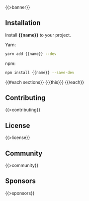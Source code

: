 {{>banner}}

## Installation

Install **{{name}}** to your project.

Yarn:

```sh
yarn add {{name}} --dev
```

npm:

```sh
npm install {{name}} --save-dev
```

{{#each sections}}
{{{this}}}
{{/each}}

## Contributing

{{>contributing}}

## License

{{>license}}

## Community

{{>community}}

## Sponsors

{{>sponsors}}
